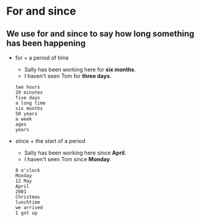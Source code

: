 # For and since

## We use for and since to say how long something has been happening

- for + a period of time
  - Sally has been working here for **six months**.
  - I haven't seen Tom for **three days**.

  ```
  two hours
  20 minutes
  five days
  a long time
  six months
  50 years
  a week
  ages
  years
  ```
- since + the start of a period
  - Sally has been working here since **April**.
  - I haven't seen Tom since **Monday**.

  ```
  8 o'clock
  Monday
  12 May
  April
  2001
  Christmas
  lunchtime
  we arrived
  I got up
  ```